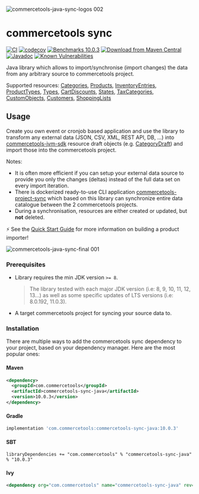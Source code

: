 ![commercetools-java-sync-logos 002](https://user-images.githubusercontent.com/9512131/31182587-90d47f0a-a924-11e7-9716-66e6bec7f79b.png)
# commercetools sync
[![CI](https://github.com/commercetools/commercetools-sync-java/workflows/CI/badge.svg)](https://github.com/commercetools/commercetools-sync-java/actions?query=workflow%3ACI)
[![codecov](https://codecov.io/gh/commercetools/commercetools-sync-java/branch/master/graph/badge.svg)](https://codecov.io/gh/commercetools/commercetools-sync-java)
[![Benchmarks 10.0.3](https://img.shields.io/badge/Benchmarks-10.0.3-orange.svg)](https://commercetools.github.io/commercetools-sync-java/benchmarks/)
[![Download from Maven Central](https://img.shields.io/badge/Maven_Central-10.0.3-blue.svg)](https://search.maven.org/artifact/com.commercetools/commercetools-sync-java/10.0.3/jar) 
[![Javadoc](https://javadoc.io/badge2/com.commercetools/commercetools-sync-java/javadoc.svg?label=Javadoc)](https://commercetools.github.io/commercetools-sync-java/v/10.0.3/)
[![Known Vulnerabilities](https://snyk.io/test/github/commercetools/commercetools-sync-java/4b2e26113d591bda158217c5dc1cf80a88665646/badge.svg)](https://snyk.io/test/github/commercetools/commercetools-sync-java/4b2e26113d591bda158217c5dc1cf80a88665646)


Java library which allows to import/synchronise (import changes) the data from any arbitrary source to commercetools project.

Supported resources: [Categories](./usage/CATEGORY_SYNC.md), [Products](./usage/PRODUCT_SYNC.md), [InventoryEntries](./usage/INVENTORY_SYNC.md), [ProductTypes](./usage/PRODUCT_TYPE_SYNC.md), [Types](./usage/TYPE_SYNC.md), [CartDiscounts](./usage/CART_DISCOUNT_SYNC.md), [States](./usage/STATE_SYNC.md), [TaxCategories](./usage/TAX_CATEGORY_SYNC.md), [CustomObjects](./usage/CUSTOM_OBJECT_SYNC.md), [Customers](./usage/CUSTOMER_SYNC.md), [ShoppingLists](./usage/SHOPPING_LIST_SYNC.md)

## Usage

Create you own event or cronjob based application and use the library to transform any external data (JSON, CSV, XML, REST API, DB, ...) into [commercetools-jvm-sdk](https://github.com/commercetools/commercetools-jvm-sdk) resource draft objects (e.g. [CategoryDraft](https://github.com/commercetools/commercetools-jvm-sdk/blob/master/commercetools-models/src/main/java/io/sphere/sdk/categories/CategoryDraft.java)) and import those into the commercetools project.

Notes:

- It is often more efficient if you can setup your external data source to provide you only the changes (deltas) instead of the full data set on every import iteration.
- There is dockerized ready-to-use CLI application [commercetools-project-sync](https://github.com/commercetools/commercetools-project-sync) which based on this library can synchronize entire data catalogue between the 2 commercetools projects.
- During a synchronisation, resources are either created or updated, but **not** deleted.

⚡ See the [Quick Start Guide](./usage/QUICK_START.md) for more information on building a product importer!

![commercetools-java-sync-final 001](https://user-images.githubusercontent.com/3469524/126317637-a946a81c-2948-4751-86bb-02bcecfeca95.png)

### Prerequisites

- Library requires the min JDK version `>= 8`.
  > The library tested with each major JDK version (i.e: 8, 9, 10, 11, 12, 13...) as well as some specific updates of LTS versions (i.e: 8.0.192, 11.0.3).
- A target commercetools project for syncing your source data to.

### Installation
There are multiple ways to add the commercetools sync dependency to your project, based on your dependency manager. 
Here are the most popular ones:
#### Maven 
````xml
<dependency>
  <groupId>com.commercetools</groupId>
  <artifactId>commercetools-sync-java</artifactId>
  <version>10.0.3</version>
</dependency>
````
#### Gradle
````groovy
implementation 'com.commercetools:commercetools-sync-java:10.0.3'
````
#### SBT 
````
libraryDependencies += "com.commercetools" % "commercetools-sync-java" % "10.0.3"
````
#### Ivy 
````xml
<dependency org="com.commercetools" name="commercetools-sync-java" rev="10.0.3"/>
````
